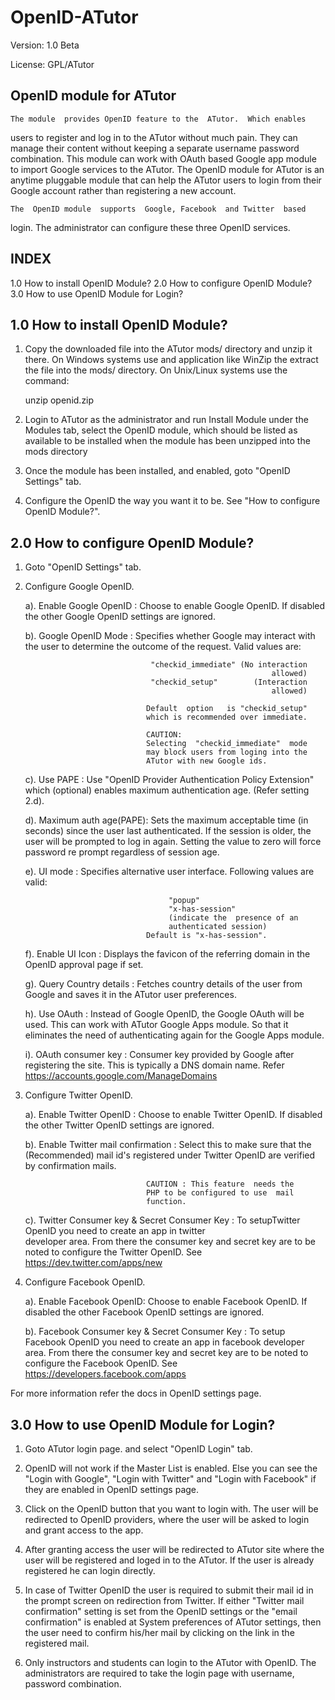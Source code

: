 OpenID-ATutor
=============
 Version: 1.0 Beta

 License: GPL/ATutor

 OpenID module for ATutor
 ------------------------

    The module  provides OpenID feature to the  ATutor.  Which enables
  users to register  and log in to the ATutor  without much pain. They
  can  manage  their  content  without  keeping  a  separate  username
  password combination.  This module can work with  OAuth based Google
  app  module to  import Google  services  to the  ATutor. The  OpenID
  module for ATutor  is an anytime pluggable module  that can help the
  ATutor  users  to  login  from  their  Google  account  rather  than
  registering a new account.

    The  OpenID module  supports  Google, Facebook  and Twitter  based
  login.  The administrator can configure these three OpenID services.

  INDEX
  -----
  1.0 How to install OpenID Module?
  2.0 How to configure OpenID Module?
  3.0 How to use OpenID Module for Login?


  1.0 How to install OpenID Module?
  -------------------
    
  1. Copy the  downloaded file  into the  ATutor mods/  directory and
     unzip  it there.   On Windows  systems use  and  application like
     WinZip  the  extract  the  file  into the  mods/  directory.   On
     Unix/Linux systems use the command:

        unzip openid.zip

  2. Login to ATutor as the administrator and run Install Module under
     the Modules tab, select the OpenID module, which should be listed
     as available  to be installed  when the module has  been unzipped
     into the mods directory

  3. Once  the module  has been installed,  and enabled,  goto "OpenID
     Settings" tab.
  
  4. Configure the OpenID  the way  you want  it to  be. See  "How to
     configure OpenID Module?".


  2.0 How to configure OpenID Module?
  -----------------------------------

  1. Goto "OpenID Settings" tab.

  2. Configure Google OpenID.
        
        a). Enable Google OpenID  : Choose to enable Google OpenID. If
                                    disabled  the  other Google  OpenID
                                    settings are ignored.
        
        b). Google OpenID Mode    : Specifies whether Google may interact
                                    with  the  user  to  determine  the
                                    outcome   of  the   request.  Valid
                                    values are:

                                     "checkid_immediate" (No interaction
                                                                allowed)
                                     "checkid_setup"        (Interaction
                                                                allowed)

                                    Default  option   is "checkid_setup"
                                    which is recommended over immediate.

                                    CAUTION:
                                    Selecting  "checkid_immediate"  mode
                                    may block users from loging into the
                                    ATutor with new Google ids.
        
        c).  Use PAPE             : Use "OpenID  Provider Authentication
                                    Policy  Extension"  which (optional) 
                                    enables maximum authentication  age.
                                    (Refer setting 2.d).
        
        d). Maximum auth age(PAPE): Sets the  maximum  acceptable  time
                                    (in seconds)  since  the user  last
                                    authenticated. If  the  session  is 
                                    older, the user will be prompted to
                                    log  in again. Setting the value to
                                    zero  will force password re prompt
                                    regardless of session age.

        e). UI  mode              : Specifies alternative user interface.
                                    Following values  are valid:

                                         "popup"
                                         "x-has-session"
                                         (indicate the  presence of an
                                         authenticated session)
                                    Default is "x-has-session".

        f). Enable UI Icon        : Displays the favicon of the referring
                                    domain in the OpenID approval page if
                                    set.

        g). Query Country details : Fetches country details of the user
                                    from Google and  saves it  in   the 
                                    ATutor user preferences.

        h). Use  OAuth            : Instead of Google OpenID, the Google
                                    OAuth will  be used.  This can  work 
                                    with ATutor Google Apps  module.  So
                                    that  it   eliminates  the   need  of
                                    authenticating again  for the  Google
                                    Apps module.

        i). OAuth consumer key    : Consumer key provided by Google after
                                    registering  the  site.   This  is
                                    typically a DNS domain name.
                                    Refer https://accounts.google.com/ManageDomains

  3. Configure Twitter OpenID.
        
        a). Enable Twitter OpenID : Choose to enable Twitter OpenID. If
                                    disabled  the  other Twitter OpenID 
                                    settings   are ignored.

        b). Enable Twitter 
            mail confirmation     : Select this  to make sure  that the
            (Recommended)           mail  id's registered  under Twitter
                                    OpenID are verified  by confirmation
                                    mails.

                                    CAUTION : This feature  needs the
                                    PHP to be configured to use  mail
                                    function.

        c). Twitter Consumer key &
            Secret Consumer  Key  : To  setupTwitter  OpenID you need
                                    to   create  an  app  in  twitter  
                                    developer  area.   From there the 
                                    consumer key and  secret key  are 
                                    to  be  noted  to  configure  the 
                                    Twitter OpenID.
                                    See https://dev.twitter.com/apps/new

  4. Configure Facebook OpenID.
        
        a). Enable Facebook OpenID: Choose   to  enable  Facebook
                                    OpenID.  If   disabled  the other
                                    Facebook   OpenID   settings  are
                                    ignored.

        b). Facebook Consumer key &
            Secret Consumer  Key  : To setup Facebook OpenID you need
                                    to  create  an  app  in  facebook 
                                    developer  area.  From  there the 
                                    consumer key and secret key are to
                                    be noted to configure the Facebook
                                    OpenID.
                                    See https://developers.facebook.com/apps
  
  For more information refer the docs in OpenID settings page.


  3.0 How to use OpenID Module for Login?
  ---------------------------------------

  1. Goto ATutor login page. and select "OpenID Login" tab.
  
  2. OpenID will not work if  the Master List is enabled. Else you can
     see the "Login with Google", "Login with Twitter" and "Login with
     Facebook" if they are enabled in OpenID settings page.

  3. Click on the OpenID button  that you want to login with. The user
     will be  redirected to OpenID  providers, where the user  will be
     asked to login and grant access to the app.

  4. After granting access the  user will be redirected to ATutor site
     where the user will be registered  and loged in to the ATutor. If
     the user is already registered he can login directly.

  5. In  case of Twitter OpenID  the user is required  to submit their
     mail  id in  the prompt  screen on  redirection from  Twitter. If
     either "Twitter mail confirmation" setting is set from the OpenID
     settings   or  the  "email confirmation" is   enabled  at  System
     preferences  of  ATutor settings, then  the user  need to confirm
     his/her mail by clicking on the link in the registered mail.

  6. Only  instructors  and  students  can login  to  the ATutor  with
     OpenID. The administrators are required to  take the  login  page
     with username, password combination.


